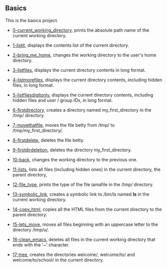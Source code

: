 ## Basics

This is the basics project.

* [0-current_working_directory](https://github.com/gwendalminguy/holbertonschool-shell/blob/main/basics/0-current_working_directory), prints the absolute path name of the current working directory.

* [1-listit](https://github.com/gwendalminguy/holbertonschool-shell/blob/main/basics/1-listit), displays the contents list of the current directory.

* [2-bring_me_home](https://github.com/gwendalminguy/holbertonschool-shell/blob/main/basics/2-bring_me_home), changes the working directory to the user's home directory.

* [3-listfiles](https://github.com/gwendalminguy/holbertonschool-shell/blob/main/basics/3-listfiles), displays the current directory contents in long format.

* [4-listmorefiles](https://github.com/gwendalminguy/holbertonschool-shell/blob/main/basics/4-listmorefiles), displays the current directory contents, including hidden files, in long format.

* [5-listfilesdigitonly](https://github.com/gwendalminguy/holbertonschool-shell/blob/main/basics/5-listfilesdigitonly), displays the current directory contents, including hidden files and user / group IDs, in long format.

* [6-firstdirectory](https://github.com/gwendalminguy/holbertonschool-shell/blob/main/basics/6-firstdirectory), creates a directory named my_first_directory in the /tmp/ directory.

* [7-movethatfile](https://github.com/gwendalminguy/holbertonschool-shell/blob/main/basics/7-movethatfile), moves the file betty from /tmp/ to /tmp/my_first_directory/.

* [8-firstdelete](https://github.com/gwendalminguy/holbertonschool-shell/blob/main/basics/8-firstdelete), deletes the file betty.

* [9-firstdirdeletion](https://github.com/gwendalminguy/holbertonschool-shell/blob/main/basics/9-firstdirdeletion), deletes the directory my_first_directory.

* [10-back](https://github.com/gwendalminguy/holbertonschool-shell/blob/main/basics/10-back), changes the working directory to the previous one.

* [11-lists](https://github.com/gwendalminguy/holbertonschool-shell/blob/main/basics/11-lists), lists all files (including hidden ones) in the current directory, the parent directory, 

* [12-file_type](https://github.com/gwendalminguy/holbertonschool-shell/blob/main/basics/12-file_type), prints the type of the file iamafile in the /tmp/ directory.

* [13-symbolic_link](https://github.com/gwendalminguy/holbertonschool-shell/blob/main/basics/13-symbolic_link), creates a symbolic link to /bin/ls named __ls__ in the current working directory.

* [14-copy_html](https://github.com/gwendalminguy/holbertonschool-shell/blob/main/basics/14-copy_html), copies all the HTML files from the current directory to the parent directory.

* [15-lets_move](https://github.com/gwendalminguy/holbertonschool-shell/blob/main/basics/15-lets_move), moves all files beginning with an uppercase letter to the directory /tmp/u/.

* [16-clean_emacs](https://github.com/gwendalminguy/holbertonschool-shell/blob/main/basics/16-clean_emacs), deletes all files in the current working directory that ends with the '~' character.

* [17-tree](https://github.com/gwendalminguy/holbertonschool-shell/blob/main/basics/17-tree), creates the directories welcome/, welcome/to/ and welcome/to/school/ in the current directory.
